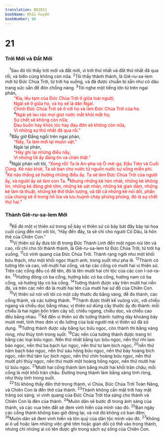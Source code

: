 ```yaml
---
translation: BD2011
bookName: Khải-huyền 
bookNumber: 66
---
```


<div class="title"><h1>21</h1><h3>Trời Mới và Ðất Mới</h3></div>
<span class="verse kh_21_1"> <sup>1</sup>Sau đó tôi thấy trời mới và đất mới, vì trời thứ nhất và đất thứ nhất đã qua rồi, và biển cũng không còn nữa. </span>
<span class="verse kh_21_2"><sup>2</sup>Tôi thấy thành thánh, là Giê-ru-sa-lem mới từ Ðức Chúa Trời, từ trời hạ xuống, và đã được chuẩn bị sẵn như cô dâu trang sức sẵn để đón chồng nàng. </span>
<span class="verse kh_21_3"><sup>3</sup>Tôi nghe một tiếng lớn từ trên ngai phán,<br/>  <font color="red">“Kìa, lều tạm của Ðức Chúa Trời ở giữa loài người;</font><br/>  <font color="red">Ngài sẽ ở giữa họ, và họ sẽ là dân Ngài.</font><br/>  <font color="red">Chính Ðức Chúa Trời sẽ ở với họ và làm Ðức Chúa Trời của họ.</font><br/></span>
<span class="verse kh_21_4">  <sup>4</sup><font color="red">Ngài sẽ lau ráo mọi giọt nước mắt khỏi mắt họ;</font><br/>  <font color="red">Sự chết sẽ không còn nữa;</font><br/>  <font color="red">Ðau buồn hay khóc lóc hay đau đớn sẽ không còn nữa,</font><br/>  <font color="red">Vì những sự thứ nhất đã qua rồi.”</font><br/></span>
<span class="verse kh_21_5"> <sup>5</sup>Bấy giờ Ðấng ngồi trên ngai phán,<br/>  <font color="red">“Nầy, Ta làm mới lại muôn vật.”</font><br/>  Ngài lại phán,<br/>  <font color="red">“Hãy ghi lại những điều nầy,</font><br/>  <font color="red">Vì những lời ấy đáng tin và chân thật.”</font><br/></span>
<span class="verse kh_21_6"> <sup>6</sup>Ngài phán với tôi, <font color="red">“Xong rồi! Ta là An-pha và Ô-mê-ga, Ðầu Tiên và Cuối Cùng. Kẻ nào khát, Ta sẽ ban cho nước từ nguồn nước sự sống miễn phí. </font></span>
<span class="verse kh_21_7"><sup>7</sup><font color="red">Kẻ nào thắng sẽ hưởng những điều ấy. Ta sẽ làm Ðức Chúa Trời của người ấy, và người ấy sẽ làm con Ta. </font></span>
<span class="verse kh_21_8"><sup>8</sup><font color="red">Nhưng những kẻ hèn nhát, những kẻ không tin, những kẻ đáng ghê tởm, những kẻ sát nhân, những kẻ gian dâm, những kẻ làm tà thuật, những kẻ thờ thần tượng, và tất cả những kẻ nói dối, phần của chúng sẽ ở trong hồ lửa và lưu huỳnh cháy phừng phừng, đó là sự chết thứ hai.”</font><br/></span>
<div class="title"><h3>Thành Giê-ru-sa-lem Mới</h3></div>
<span class="verse kh_21_9"> <sup>9</sup>Kế đó một vị thiên sứ trong số bảy vị thiên sứ có bảy bát đầy bảy tai họa cuối cùng đến nói với tôi, “Hãy đến đây, ta sẽ chỉ cho ngươi Cô Dâu, là hôn thê của Chiên Con.”<br/></span>
<span class="verse kh_21_10"> <sup>10</sup>Vị thiên sứ ấy đưa tôi đi trong Ðức Thánh Linh đến một ngọn núi lớn và cao, rồi chỉ cho tôi thành thánh, là Giê-ru-sa-lem từ Ðức Chúa Trời, từ trời hạ xuống, </span>
<span class="verse kh_21_11"><sup>11</sup>có vinh quang của Ðức Chúa Trời. Thành rạng ngời như một khối bửu thạch, như một khối ngọc thạch anh, trong suốt như pha lê. </span>
<span class="verse kh_21_12"><sup>12</sup>Thành có tường lớn và cao, với mười hai cổng, và tại các cổng có mười hai vị thiên sứ. Trên các cổng đều có đề tên, đó là tên mười hai chi tộc của các con I-sơ-ra-ên. </span>
<span class="verse kh_21_13"><sup>13</sup>Hướng đông có ba cổng, hướng bắc có ba cổng, hướng nam có ba cổng, và hướng tây có ba cổng. </span>
<span class="verse kh_21_14"><sup>14</sup>Tường thành được xây trên mười hai nền đá, và trên các nền đó là mười hai tên của mười hai sứ đồ của Chiên Con.<br/></span>
<span class="verse kh_21_15"> <sup>15</sup>Vị thiên sứ nói với tôi có một cây thước đo bằng vàng, để đo thành, các cổng thành, và các tường thành. </span>
<span class="verse kh_21_16"><sup>16</sup>Thành được thiết kế vuông vức, với chiều ngang và chiều dọc bằng nhau; vị thiên sứ dùng cây thước ấy đo thành: mỗi chiều là hai ngàn bốn trăm cây số; chiều ngang, chiều dọc, và chiều cao đều bằng nhau. </span>
<span class="verse kh_21_17"><sup>17</sup>Kế đến vị thiên sứ đo tường thành: tường dày khoảng bảy mươi mét, tính theo đơn vị đo lường của loài người mà vị thiên sứ đã sử dụng. </span>
<span class="verse kh_21_18"><sup>18</sup>Tường thành được xây bằng lục bửu ngọc, còn thành thì bằng vàng ròng, như thủy tinh trong suốt. </span>
<span class="verse kh_21_19"><sup>19</sup>Các nền của tường thành được trang trí bằng các loại bửu ngọc. Nền thứ nhất bằng lục bửu ngọc, nền thứ nhì lam bảo ngọc, nền thứ ba bạch lục ngọc, nền thứ tư lam bích ngọc, </span>
<span class="verse kh_21_20"><sup>20</sup>nền thứ năm bạch bảo ngọc, nền thứ sáu hồng bửu ngọc, nền thứ bảy hoàng bích ngọc, nền thứ tám lục bích ngọc, nền thứ chín hoàng bửu ngọc, nền thứ mười phỉ thúy ngọc, nền thứ mười một hoàng hồng ngọc, nền thứ mười hai tử bửu ngọc. </span>
<span class="verse kh_21_21"><sup>21</sup>Mười hai cổng thành làm bằng mười hai khối trân châu; mỗi cổng là một khối trân châu. Ðường trong thành làm bằng vàng tinh ròng, như thủy tinh trong suốt.<br/></span>
<span class="verse kh_21_22"> <sup>22</sup>Tôi không thấy đền thờ trong thành, vì Chúa, Ðức Chúa Trời Toàn Năng, và Chiên Con là đền thờ của thành. </span>
<span class="verse kh_21_23"><sup>23</sup>Thành không cần mặt trời hay mặt trăng soi sáng, vì vinh quang của Ðức Chúa Trời tỏa sáng cho thành và Chiên Con là đèn của thành. </span>
<span class="verse kh_21_24"><sup>24</sup>Muôn dân sẽ bước đi trong ánh sáng của thành, và các vua trên đất sẽ đem vinh hiển của mình vào đó. </span>
<span class="verse kh_21_25"><sup>25</sup>Ban ngày các cổng thành không bao giờ đóng lại, và nơi đó không có ban đêm. </span>
<span class="verse kh_21_26"><sup>26</sup>Muôn dân sẽ đem vinh hiển và tôn quý của dân tộc mình vào đó. </span>
<span class="verse kh_21_27"><sup>27</sup>Không ai ô uế hoặc làm những việc ghê tởm hoặc gian dối có thể vào trong thành, nhưng chỉ những ai có tên được ghi trong sách sự sống của Chiên Con.<br/></span>
